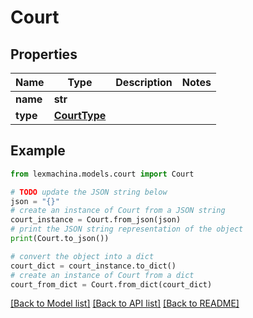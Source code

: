 # Court


## Properties

Name | Type | Description | Notes
------------ | ------------- | ------------- | -------------
**name** | **str** |  | 
**type** | [**CourtType**](CourtType.md) |  | 

## Example

```python
from lexmachina.models.court import Court

# TODO update the JSON string below
json = "{}"
# create an instance of Court from a JSON string
court_instance = Court.from_json(json)
# print the JSON string representation of the object
print(Court.to_json())

# convert the object into a dict
court_dict = court_instance.to_dict()
# create an instance of Court from a dict
court_from_dict = Court.from_dict(court_dict)
```
[[Back to Model list]](../README.md#documentation-for-models) [[Back to API list]](../README.md#documentation-for-api-endpoints) [[Back to README]](../README.md)


